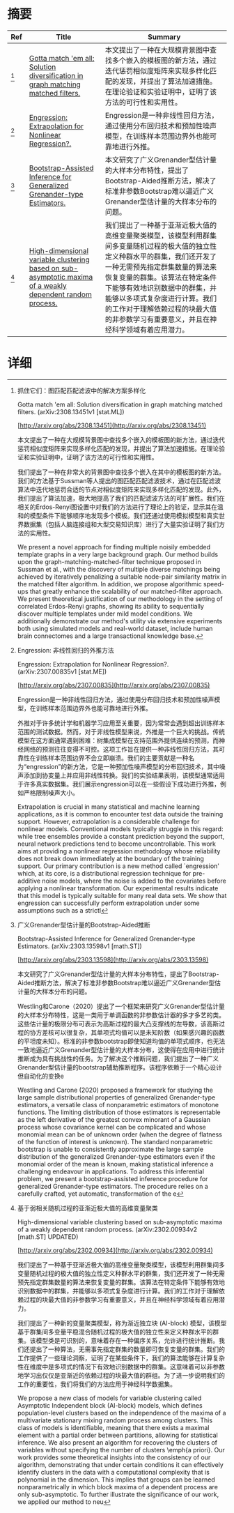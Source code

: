 # 摘要

| Ref | Title | Summary |
| --- | --- | --- |
| [^1] | [Gotta match 'em all: Solution diversification in graph matching matched filters.](http://arxiv.org/abs/2308.13451) | 本文提出了一种在大规模背景图中查找多个嵌入的模板图的新方法，通过迭代惩罚相似度矩阵来实现多样化匹配的发现，并提出了算法加速措施。在理论验证和实验证明中，证明了该方法的可行性和实用性。 |
| [^2] | [Engression: Extrapolation for Nonlinear Regression?.](http://arxiv.org/abs/2307.00835) | Engression是一种非线性回归方法，通过使用分布回归技术和预加性噪声模型，在训练样本范围边界外也能可靠地进行外推。 |
| [^3] | [Bootstrap-Assisted Inference for Generalized Grenander-type Estimators.](http://arxiv.org/abs/2303.13598) | 本文研究了广义Grenander型估计量的大样本分布特性，提出了Bootstrap-Aided推断方法，解决了标准非参数Bootstrap难以逼近广义Grenander型估计量的大样本分布的问题。 |
| [^4] | [High-dimensional variable clustering based on sub-asymptotic maxima of a weakly dependent random process.](http://arxiv.org/abs/2302.00934) | 我们提出了一种基于亚渐近极大值的高维变量聚类模型，该模型利用群集间多变量随机过程的极大值的独立性定义种群水平的群集，我们还开发了一种无需预先指定群集数量的算法来恢复变量的群集。该算法在特定条件下能够有效地识别数据中的群集，并能够以多项式复杂度进行计算。我们的工作对于理解依赖过程的块最大值的非参数学习有重要意义，并且在神经科学领域有着应用潜力。 |

# 详细

[^1]: 抓住它们：图匹配匹配滤波中的解决方案多样化

    Gotta match 'em all: Solution diversification in graph matching matched filters. (arXiv:2308.13451v1 [stat.ML])

    [http://arxiv.org/abs/2308.13451](http://arxiv.org/abs/2308.13451)

    本文提出了一种在大规模背景图中查找多个嵌入的模板图的新方法，通过迭代惩罚相似度矩阵来实现多样化匹配的发现，并提出了算法加速措施。在理论验证和实验证明中，证明了该方法的可行性和实用性。

    

    我们提出了一种在非常大的背景图中查找多个嵌入在其中的模板图的新方法。我们的方法基于Sussman等人提出的图匹配匹配滤波技术，通过在匹配滤波算法中迭代地惩罚合适的节点对相似度矩阵来实现多样化匹配的发现。此外，我们提出了算法加速，极大地提高了我们的匹配滤波方法的可扩展性。我们在相关的Erdos-Renyi图设置中对我们的方法进行了理论上的验证，显示其在温和的模型条件下能够顺序地发现多个模板。我们还通过使用模拟模型和真实世界数据集（包括人脑连接组和大型交易知识库）进行了大量实验证明了我们方法的实用性。

    We present a novel approach for finding multiple noisily embedded template graphs in a very large background graph. Our method builds upon the graph-matching-matched-filter technique proposed in Sussman et al., with the discovery of multiple diverse matchings being achieved by iteratively penalizing a suitable node-pair similarity matrix in the matched filter algorithm. In addition, we propose algorithmic speed-ups that greatly enhance the scalability of our matched-filter approach. We present theoretical justification of our methodology in the setting of correlated Erdos-Renyi graphs, showing its ability to sequentially discover multiple templates under mild model conditions. We additionally demonstrate our method's utility via extensive experiments both using simulated models and real-world dataset, include human brain connectomes and a large transactional knowledge base.
    
[^2]: Engression: 非线性回归的外推方法

    Engression: Extrapolation for Nonlinear Regression?. (arXiv:2307.00835v1 [stat.ME])

    [http://arxiv.org/abs/2307.00835](http://arxiv.org/abs/2307.00835)

    Engression是一种非线性回归方法，通过使用分布回归技术和预加性噪声模型，在训练样本范围边界外也能可靠地进行外推。

    

    外推对于许多统计学和机器学习应用至关重要，因为常常会遇到超出训练样本范围的测试数据。然而，对于非线性模型来说，外推是一个巨大的挑战。传统模型在这方面通常遇到困难：树集成模型在支持范围外提供连续的预测，而神经网络的预测往往变得不可控。这项工作旨在提供一种非线性回归方法，其可靠性在训练样本范围边界不会立即崩溃。我们的主要贡献是一种名为“engression”的新方法，它是一种预加性噪声模型的分布回归技术，其中噪声添加到协变量上并应用非线性转换。我们的实验结果表明，该模型通常适用于许多真实数据集。我们展示engression可以在一些假设下成功进行外推，例如严格限制噪声大小。

    Extrapolation is crucial in many statistical and machine learning applications, as it is common to encounter test data outside the training support. However, extrapolation is a considerable challenge for nonlinear models. Conventional models typically struggle in this regard: while tree ensembles provide a constant prediction beyond the support, neural network predictions tend to become uncontrollable. This work aims at providing a nonlinear regression methodology whose reliability does not break down immediately at the boundary of the training support. Our primary contribution is a new method called `engression' which, at its core, is a distributional regression technique for pre-additive noise models, where the noise is added to the covariates before applying a nonlinear transformation. Our experimental results indicate that this model is typically suitable for many real data sets. We show that engression can successfully perform extrapolation under some assumptions such as a strictl
    
[^3]: 广义Grenander型估计量的Bootstrap-Aided推断

    Bootstrap-Assisted Inference for Generalized Grenander-type Estimators. (arXiv:2303.13598v1 [math.ST])

    [http://arxiv.org/abs/2303.13598](http://arxiv.org/abs/2303.13598)

    本文研究了广义Grenander型估计量的大样本分布特性，提出了Bootstrap-Aided推断方法，解决了标准非参数Bootstrap难以逼近广义Grenander型估计量的大样本分布的问题。

    

    Westling和Carone（2020）提出了一个框架来研究广义Grenander型估计量的大样本分布特性，这是一类用于单调函数的非参数估计器的多才多艺的类。这些估计量的极限分布可表示为高斯过程的最大凸支撑线的左导数，该高斯过程的协方差核可以很复杂，其单项式均值可以是未知阶数（如果感兴趣的函数的平坦度未知）。标准的非参数bootstrap即使知道均值的单项式顺序，也无法一致地逼近广义Grenander型估计量的大样本分布，这使得在应用中进行统计推断成为具有挑战性的任务。为了解决这个推断问题，我们提出了一种广义Grenander型估计量的bootstrap辅助推断程序。该程序依赖于一个精心设计但自动化的变换e

    Westling and Carone (2020) proposed a framework for studying the large sample distributional properties of generalized Grenander-type estimators, a versatile class of nonparametric estimators of monotone functions. The limiting distribution of those estimators is representable as the left derivative of the greatest convex minorant of a Gaussian process whose covariance kernel can be complicated and whose monomial mean can be of unknown order (when the degree of flatness of the function of interest is unknown). The standard nonparametric bootstrap is unable to consistently approximate the large sample distribution of the generalized Grenander-type estimators even if the monomial order of the mean is known, making statistical inference a challenging endeavour in applications. To address this inferential problem, we present a bootstrap-assisted inference procedure for generalized Grenander-type estimators. The procedure relies on a carefully crafted, yet automatic, transformation of the e
    
[^4]: 基于弱相关随机过程的亚渐近极大值的高维变量聚类

    High-dimensional variable clustering based on sub-asymptotic maxima of a weakly dependent random process. (arXiv:2302.00934v2 [math.ST] UPDATED)

    [http://arxiv.org/abs/2302.00934](http://arxiv.org/abs/2302.00934)

    我们提出了一种基于亚渐近极大值的高维变量聚类模型，该模型利用群集间多变量随机过程的极大值的独立性定义种群水平的群集，我们还开发了一种无需预先指定群集数量的算法来恢复变量的群集。该算法在特定条件下能够有效地识别数据中的群集，并能够以多项式复杂度进行计算。我们的工作对于理解依赖过程的块最大值的非参数学习有重要意义，并且在神经科学领域有着应用潜力。

    

    我们提出了一种新的变量聚类模型，称为渐近独立块 (AI-block) 模型，该模型基于群集间多变量平稳混合随机过程的极大值的独立性来定义种群水平的群集。该模型类是可识别的，意味着存在一种偏序关系，允许进行统计推断。我们还提出了一种算法，无需事先指定群集的数量即可恢复变量的群集。我们的工作提供了一些理论洞察，证明了在某些条件下，我们的算法能够在计算复杂性在维度中是多项式的情况下有效地识别数据中的群集。这意味着可以非参数地学习出仅仅是亚渐近的依赖过程的块最大值的群组。为了进一步说明我们的工作的重要性，我们将我们的方法应用于神经科学数据集。

    We propose a new class of models for variable clustering called Asymptotic Independent block (AI-block) models, which defines population-level clusters based on the independence of the maxima of a multivariate stationary mixing random process among clusters. This class of models is identifiable, meaning that there exists a maximal element with a partial order between partitions, allowing for statistical inference. We also present an algorithm for recovering the clusters of variables without specifying the number of clusters \emph{a priori}. Our work provides some theoretical insights into the consistency of our algorithm, demonstrating that under certain conditions it can effectively identify clusters in the data with a computational complexity that is polynomial in the dimension. This implies that groups can be learned nonparametrically in which block maxima of a dependent process are only sub-asymptotic. To further illustrate the significance of our work, we applied our method to neu
    

